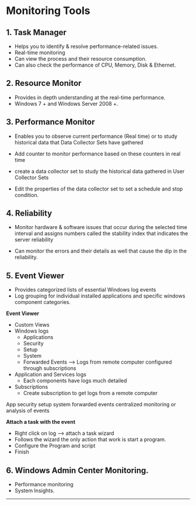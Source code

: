 # Monitoring Tools

## 1. Task Manager

- Helps you to identify & resolve performance-related issues.
- Real-time monitoring
- Can view the process and their resource consumption.
- Can also check the performance of CPU, Memory, Disk & Ethernet.

## 2. Resource Monitor

- Provides in depth understanding at the real-time performance.
- Windows 7 + and Windows Server 2008 +.

## 3. Performance Monitor

- Enables you to observe current performance (Real time) or to study historical data that Data Collector Sets have gathered

- Add counter to monitor performance based on these counters in real time

- create a data collector set to study the historical data gathered in User Collector Sets

- Edit the properties of the data collector set to set a schedule and stop condition.

## 4. Reliability

- Monitor hardware & software issues that occur during the selected time interval and assigns numbers called the stability index that indicates the server reliability

- Can monitor the errors and their details as well that cause the dip in the reliability.

## 5. Event Viewer

- Provides categorized lists of essential Windows log events 
- Log grouping for individual installed applications and specific windows component categories.

**Event Viewer**
- Custom Views
- Windows logs
	- Applications
	- Security
	- Setup
	- System
	- Forwarded Events --> Logs from remote computer configured through subscriptions
- Application and Services logs
	- Each components have logs much detailed
- Subscriptions
	- Create subscription to get logs from a remote computer

App
security
setup
system
forwarded events
centralized monitoring or analysis of events


**Attach a task with the event**
- Right click on log --> attach a task wizard 
- Follows the wizard the only action that work is start a program.
- Configure the Program and script 
- Finish
## 6. Windows Admin Center Monitoring.

- Performance monitoring
- System Insights.
****

